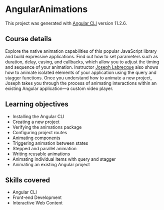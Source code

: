 # AngularAnimations

This project was generated with [Angular CLI](https://github.com/angular/angular-cli) version 11.2.6.

## Course details
Explore the native animation capabilities of this popular JavaScript library and build expressive applications. Find out how to set parameters such as duration, delay, easing, and callbacks, which allow you to adjust the timing and sequence of your animation. Instructor [Joseph Labrecque](https://www.linkedin.com/in/josephlabrecque?trk=lil_course&lipi=urn%3Ali%3Apage%3Ad_learning_content%3BxPbc%2FL6VTVSy78G7Gney%2BA%3D%3D&licu=urn%3Ali%3Acontrol%3Ad_learning_content-view_on_linkedin) also shows how to animate isolated elements of your application using the query and stagger functions. Once you understand how to animate a new project, Joseph takes you through the process of animating interactions within an existing Angular application—a custom video player.

## Learning objectives
- Installing the Angular CLI
- Creating a new project
- Verifying the animations package
- Configuring project routes
- Animating components
- Triggering animation between states
- Stepped and parallel animation
- Writing reusable animations
- Animating individual items with query and stagger
- Animating an existing Angular project

## Skills covered
- Angular CLI
- Front-end Development
- Interactive Web Content
